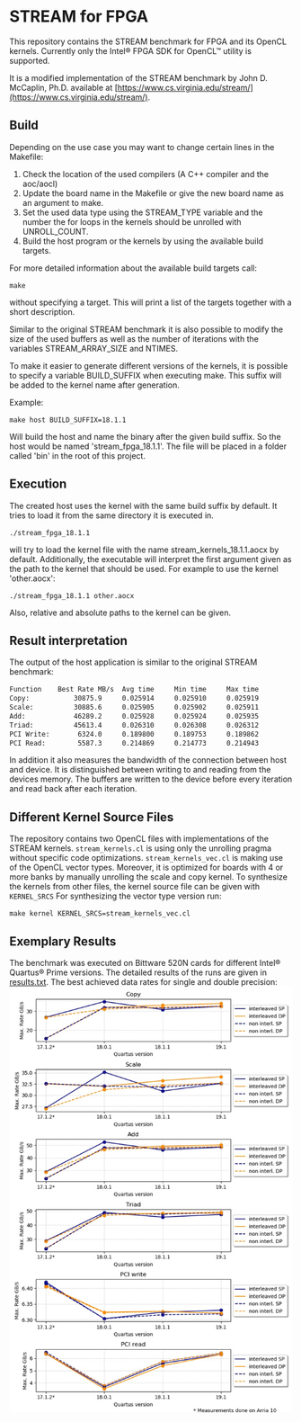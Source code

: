 # STREAM for FPGA

This repository contains the STREAM benchmark for FPGA and its OpenCL kernels.
Currently only the  Intel® FPGA SDK for OpenCL™ utility is supported.

It is a modified implementation of the STREAM benchmark by John D. McCaplin, Ph.D.
available at [https://www.cs.virginia.edu/stream/](https://www.cs.virginia.edu/stream/).

## Build

Depending on the use case you may want to change certain lines in the
Makefile:
     
1. Check the location of the used compilers (A C++ compiler and the aoc/aocl)
2. Update the board name in the Makefile or give the new board name as an argument 
   to make.
3. Set the used data type using the STREAM_TYPE variable and the number the for
   loops in the kernels should be unrolled with UNROLL_COUNT.
4. Build the host program or the kernels by using the available build targets.

For more detailed information about the available build targets call:

    make
without specifying a target.
This will print a list of the targets together with a short description.

Similar to the original STREAM benchmark it is also possible to modify the 
size of the used buffers as well as the number of iterations with the variables
STREAM_ARRAY_SIZE and NTIMES.

To make it easier to generate different versions of the kernels, it
is possible to specify a variable BUILD_SUFFIX when executing make.
This suffix will be added to the kernel name after generation.

Example:
		
	make host BUILD_SUFFIX=18.1.1

Will build the host and name the binary after the given build suffix.
So the host would be named 'stream_fpga_18.1.1'.
The file will be placed in a folder called 'bin' in the root of this project.


## Execution

The created host uses the kernel with the same build suffix by default.
It tries to load it from the same directory it is executed in.
   
    ./stream_fpga_18.1.1 

will try to load the kernel file with the name
stream_kernels_18.1.1.aocx by default.
Additionally, the executable will interpret the first argument given as
the path to the kernel that should be used.
For example to use the kernel 'other.aocx':

    ./stream_fpga_18.1.1 other.aocx

Also, relative and absolute paths to the kernel can be given.


## Result interpretation

The output of the host application is similar to the original STREAM benchmark:

	Function    Best Rate MB/s  Avg time     Min time     Max time
	Copy:           30875.9     0.025914     0.025910     0.025919
	Scale:          30885.6     0.025905     0.025902     0.025911
	Add:            46289.2     0.025928     0.025924     0.025935
	Triad:          45613.4     0.026310     0.026308     0.026312
	PCI Write:       6324.0     0.189800     0.189753     0.189862
	PCI Read:        5587.3     0.214869     0.214773     0.214943

In addition it also measures the bandwidth of the connection between host and
device. It is distinguished between writing to and reading from the devices
memory.
The buffers are written to the device before every iteration and read back
after each iteration.

## Different Kernel Source Files

The repository contains two OpenCL files with implementations of the STREAM kernels.
`stream_kernels.cl` is using only the unrolling pragma without specific code optimizations.
`stream_kernels_vec.cl` is making use of the OpenCL vector types. Moreover, it is optimized for 
boards with 4 or more banks by manually unrolling the scale and copy kernel.
To synthesize the kernels from other files, the kernel source file can be given with `KERNEL_SRCS`
For synthesizing the vector type version run:

	make kernel KERNEL_SRCS=stream_kernels_vec.cl


## Exemplary Results 

The benchmark was executed on Bittware 520N cards for different Intel® Quartus® Prime versions.
The detailed results of the runs are given in [results.txt](results.txt).
The best achieved data rates for single and double precision:
![Best data rate results](best_data_rates.jpeg)

